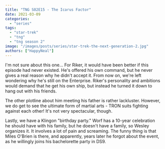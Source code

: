 ```yaml
---
title: "TNG S02E15 - The Icarus Factor"
date: 2021-03-09
categories: 
  - "series"
tags: 
  - "star-trek"
  - "tng"
  - "tng season 2"
image: "/images/posts/series/star-trek-the-next-generation-2.jpg"
authors: ["HappyNeal"]
---
```

I'm not sure about this one... For Riker, it would have been better if this episode had never existed. He's offered his own command, but he never gives a real reason why he didn't accept it. From now on, we're left wondering why he's still on the Enterprise. Riker's personality and ambitions would demand that he get his own ship, but instead he turned it down to hang out with his friends.

The other plotline about him meeting his father is rather lackluster. However, we do get to see the ultimate form of martial arts - TRON suits fighting against each other! It's not very spectacular, though.

Lastly, we have a Klingon "birthday party." Worf has a 10-year celebration he should have with his family, but he doesn't have a family, so Wesley organizes it. It involves a lot of pain and screaming. The funny thing is that Miles O'Brien is there, and apparently, years later he forgot about the event, as he willingly joins his bachelorette party in DS9.
